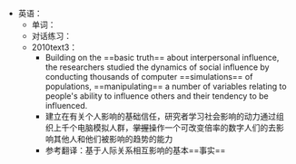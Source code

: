- 英语：
	- 单词：
	- 对话练习：
	- 2010text3：
		- Building on the ==basic truth== about interpersonal influence, the researchers studied the dynamics of social influence by conducting thousands of computer ==simulations== of populations, ==manipulating== a number of variables relating to people's ability to influence others and their tendency to be influenced.
		- 建立在有关个人影响的基础信任，研究者学习社会影响的动力通过组织上千个电脑模拟人群，~~掌握~~操作一个可改变倍率的数字人们的去影响其他人和他们被影响的趋势的能力
		- 参考翻译：基于人际关系相互影响的基本==事实==
